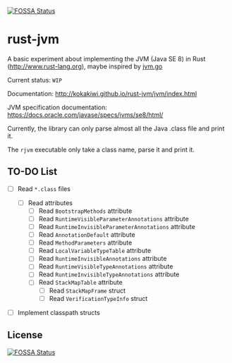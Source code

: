 [![FOSSA Status](https://app.fossa.io/api/projects/git%2Bgithub.com%2FKokaKiwi%2Frust-jvm.svg?type=shield)](https://app.fossa.io/projects/git%2Bgithub.com%2FKokaKiwi%2Frust-jvm?ref=badge_shield)

rust-jvm
========

A basic experiment about implementing the JVM (Java SE 8) in Rust (http://www.rust-lang.org), maybe inspired by
[jvm.go](https://github.com/zxh0/jvm.go)

Current status: `WIP`

Documentation: http://kokakiwi.github.io/rust-jvm/jvm/index.html

JVM specification documentation: https://docs.oracle.com/javase/specs/jvms/se8/html/

Currently, the library can only parse almost all the Java .class file and print it.

The `rjvm` executable only take a class name, parse it and print it.

TO-DO List
----------

- [ ] Read `*.class` files
  - [ ] Read attributes
    - [ ] Read `BootstrapMethods` attribute
    - [ ] Read `RuntimeVisibleParameterAnnotations` attribute
    - [ ] Read `RuntimeInvisibleParameterAnnotations` attribute
    - [ ] Read `AnnotationDefault` attribute
    - [ ] Read `MethodParameters` attribute
    - [ ] Read `LocalVariableTypeTable` attribute
    - [ ] Read `RuntimeInvisibleAnnotations` attribute
    - [ ] Read `RuntimeVisibleTypeAnnotations` attribute
    - [ ] Read `RuntimeInvisibleTypeAnnotations` attribute
    - [ ] Read `StackMapTable` attribute
      - [ ] Read `StackMapFrame` struct
      - [ ] Read `VerificationTypeInfo` struct
- [ ] Implement classpath structs


## License
[![FOSSA Status](https://app.fossa.io/api/projects/git%2Bgithub.com%2FKokaKiwi%2Frust-jvm.svg?type=large)](https://app.fossa.io/projects/git%2Bgithub.com%2FKokaKiwi%2Frust-jvm?ref=badge_large)